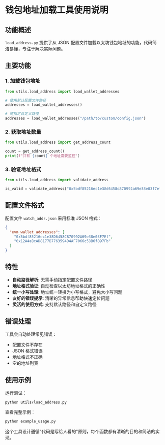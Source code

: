 # 钱包地址加载工具使用说明

## 功能概述

`load_address.py` 提供了从 JSON 配置文件加载以太坊钱包地址的功能，代码简洁易懂，专注于解决实际问题。

## 主要功能

### 1. 加载钱包地址
```python
from utils.load_address import load_wallet_addresses

# 使用默认配置文件路径
addresses = load_wallet_addresses()

# 或指定自定义路径
addresses = load_wallet_addresses("/path/to/custom/config.json")
```

### 2. 获取地址数量
```python
from utils.load_address import get_address_count

count = get_address_count()
print(f"共有 {count} 个地址需要监控")
```

### 3. 验证地址格式
```python
from utils.load_address import validate_address

is_valid = validate_address("0x5bdf85216ec1e38d6458c870992a69e38e03f7ef")
```

## 配置文件格式

配置文件 `watch_addr.json` 采用标准 JSON 格式：

```json
{
  "evm_wallet_addresses": [
    "0x5bdf85216ec1e38D6458C870992A69e38e03F7Ef",
    "0x12A4aBcAD8177B7763594D4AF7066c58B6f897Fb"
  ]
}
```

## 特性

- **自动路径解析**: 无需手动指定配置文件路径
- **地址格式验证**: 自动检查以太坊地址格式的正确性
- **统一小写处理**: 地址统一转换为小写格式，避免大小写问题
- **友好的错误提示**: 清晰的异常信息帮助快速定位问题
- **灵活的使用方式**: 支持默认路径和自定义路径

## 错误处理

工具会自动处理常见错误：
- 配置文件不存在
- JSON 格式错误
- 地址格式不正确
- 空的地址列表

## 使用示例

运行测试：
```bash
python utils/load_address.py
```

查看完整示例：
```bash
python example_usage.py
```

这个工具设计遵循"代码是写给人看的"原则，每个函数都有清晰的目的和简洁的实现。
